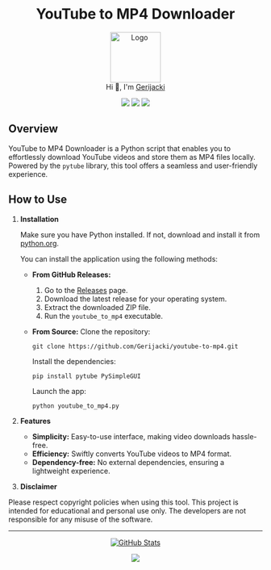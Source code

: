 <h1 align="center">YouTube to MP4 Downloader</h1>

<p align="center">
  <img src="https://github.com/Gerijacki.png" width="100" alt="Logo"/><br/>
  Hi 👋, I'm <a href="https://github.com/Gerijacki">Gerijacki</a>
</p>

<p align="center">
  <a href="https://github.com/Gerijacki/yt_mp4/stargazers"><img src="https://img.shields.io/github/stars/Gerijacki/yt_mp4?colorA=363a4f&colorB=b7bdf8&style=for-the-badge"></a>
  <a href="https://github.com/Gerijacki/yt_mp4/issues"><img src="https://img.shields.io/github/issues/Gerijacki/yt_mp4?colorA=363a4f&colorB=f5a97f&style=for-the-badge"></a>
  <a href="https://github.com/Gerijacki/yt_mp4/contributors"><img src="https://img.shields.io/github/contributors/Gerijacki/yt_mp4?colorA=363a4f&colorB=a6da95&style=for-the-badge"></a>
</p>

## Overview

YouTube to MP4 Downloader is a Python script that enables you to effortlessly download YouTube videos and store them as MP4 files locally. Powered by the `pytube` library, this tool offers a seamless and user-friendly experience.

## How to Use

1. **Installation**

   Make sure you have Python installed. If not, download and install it from [python.org](https://www.python.org/).

    You can install the application using the following methods:

    - **From GitHub Releases:**
      1. Go to the [Releases](https://github.com/Gerijacki/yt_mp4/releases) page.
      2. Download the latest release for your operating system.
      3. Extract the downloaded ZIP file.
      4. Run the `youtube_to_mp4` executable.

    - **From Source:**
      Clone the repository:
      ```
      git clone https://github.com/Gerijacki/youtube-to-mp4.git
      ```
      Install the dependencies:
      ```
      pip install pytube PySimpleGUI
      ```
      Launch the app:
      ```
      python youtube_to_mp4.py
      ```

2. **Features**
   - **Simplicity:** Easy-to-use interface, making video downloads hassle-free.
   - **Efficiency:** Swiftly converts YouTube videos to MP4 format.
   - **Dependency-free:** No external dependencies, ensuring a lightweight experience.

3. **Disclaimer**

Please respect copyright policies when using this tool. This project is intended for educational and personal use only. The developers are not responsible for any misuse of the software.

---

<p align="center">
  <a href="https://github.com/Gerijacki">
    <img src="https://github-readme-stats.vercel.app/api?username=Gerijacki&show_icons=true&theme=dark&count_private=true" alt="GitHub Stats" />
  </a>
</p>

<p align="center">
  <img src="https://raw.githubusercontent.com/Trilokia/Trilokia/379277808c61ef204768a61bbc5d25bc7798ccf1/bottom_header.svg" />
</p>

